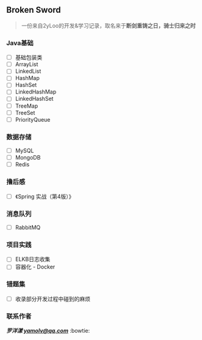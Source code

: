## Broken Sword
> 一份来自2yLoo的开发&学习记录，取名来于**断剑重铸之日，骑士归来之时**

### **Java基础**
- [ ] 基础包装类
- [ ] ArrayList
- [ ] LinkedList
- [ ] HashMap
- [ ] HashSet
- [ ] LinkedHashMap
- [ ] LinkedHashSet
- [ ] TreeMap
- [ ] TreeSet
- [ ] PriorityQueue

### **数据存储**
- [ ] MySQL
- [ ] MongoDB
- [ ] Redis

### **撸后感**
- [ ] 《Spring 实战（第4版）》

### **消息队列**
- [ ] RabbitMQ

### **项目实践**
- [ ] ELKB日志收集
- [ ] 容器化 - Docker

### **错题集**

- [ ] 收录部分开发过程中碰到的麻烦

### **联系作者**
***罗洋漾 yamolv@qq.com*** :bowtie:
